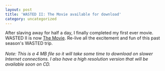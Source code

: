 ```yaml
---
layout: post
title: 'WASTED II: The Movie available for download'
category: uncategorized
---
```


After slaving away for half a day, I finally completed my first ever movie.  WASTED II is now <a href="http://www.wastedboarding.com/WASTEDTheMovie2003.wmv">The Movie</a>.  Re-live all the excitement and fun of this past season's WASTED trip.
<br />
<br /><i>Note: This is a 4 MB file so it will take some time to download on slower Internet connections.  I also have a high resolution version that will be available soon on CD.</i>
